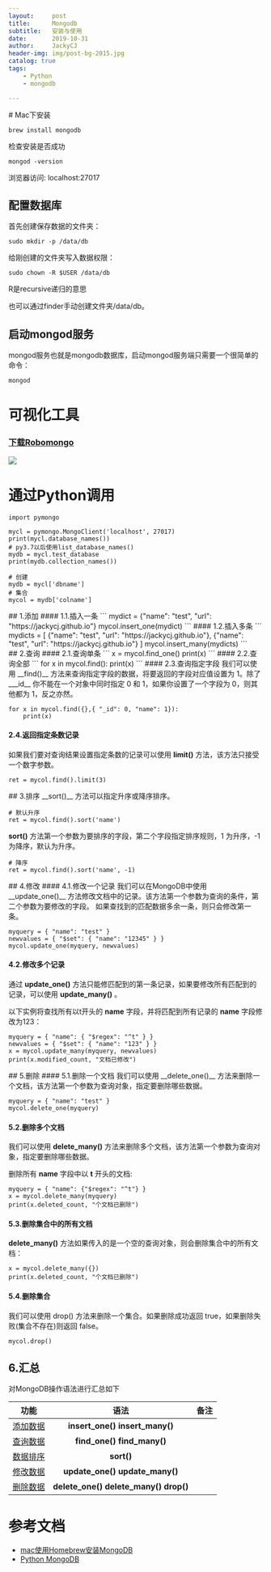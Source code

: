 ```yaml
---
layout:     post
title:      Mongodb
subtitle:   安装与使用
date:       2019-10-31
author:     JackyCJ
header-img: img/post-bg-2015.jpg
catalog: true
tags:
    - Python
    - mongodb

---
```


<div id="header"></div>
# Mac下安装

```
brew install mongodb
```

检查安装是否成功

```
mongod -version
```
浏览器访问: localhost:27017

## 配置数据库
首先创建保存数据的文件夹：

```
sudo mkdir -p /data/db
```
给刚创建的文件夹写入数据权限：

```
sudo chown -R $USER /data/db
```
R是recursive递归的意思

也可以通过finder手动创建文件夹/data/db。

## 启动mongod服务
mongod服务也就是mongodb数据库，启动mongod服务端只需要一个很简单的命令：

```
mongod
```

# 可视化工具
### [下载Robomongo](https://robomongo.org/download)

![](https://tva1.sinaimg.cn/large/006y8mN6gy1g8hjfzn4q7j31jq0u07bw.jpg)


# 通过Python调用

```
import pymongo

mycl = pymongo.MongoClient('localhost', 27017)
print(mycl.database_names())
# py3.7以后使用list_database_names()
mydb = mycl.test_database
print(mydb.collection_names())

# 创建
mydb = mycl['dbname']
# 集合
mycol = mydb['colname']
```

<div id="insert"></div>
## 1.添加
#### 1.1.插入一条
```
mydict = {"name": "test", "url": "https://jackycj.github.io"}
mycol.insert_one(mydict)
```
#### 1.2.插入多条
```
mydicts = [
	{"name": "test", "url": "https://jackycj.github.io"},
	{"name": "test", "url": "https://jackycj.github.io"}
]
mycol.insert_many(mydicts)
```

<div id="select"></div>
## 2.查询
#### 2.1.查询单条
```
x = mycol.find_one()
print(x)
```
#### 2.2.查询全部
```
for x in mycol.find():
	print(x)
```
#### 2.3.查询指定字段
我们可以使用 __find()__ 方法来查询指定字段的数据，将要返回的字段对应值设置为 1。除了 ___id__ 你不能在一个对象中同时指定 0 和 1，如果你设置了一个字段为 0，则其他都为 1，反之亦然。

```
for x in mycol.find({},{ "_id": 0, "name": 1}):
	print(x)
```
#### 2.4.返回指定条数记录
如果我们要对查询结果设置指定条数的记录可以使用 __limit()__ 方法，该方法只接受一个数字参数。

```
ret = mycol.find().limit(3)
```

<div id="sort"></div>
## 3.排序
__sort()__ 方法可以指定升序或降序排序。

```
# 默认升序
ret = mycol.find().sort('name')
```
__sort()__ 方法第一个参数为要排序的字段，第二个字段指定排序规则，1 为升序，-1 为降序，默认为升序。

```
# 降序
ret = mycol.find().sort('name', -1)
```

<div id="modify"></div>
## 4.修改
#### 4.1.修改一个记录
我们可以在MongoDB中使用 __update_one()__ 方法修改文档中的记录。该方法第一个参数为查询的条件，第二个参数为要修改的字段。
如果查找到的匹配数据多余一条，则只会修改第一条。

```
myquery = { "name": "test" }
newvalues = { "$set": { "name": "12345" } }
mycol.update_one(myquery, newvalues)
```
#### 4.2.修改多个记录
通过 __update_one()__ 方法只能修匹配到的第一条记录，如果要修改所有匹配到的记录，可以使用 __update_many()__ 。

以下实例将查找所有以t开头的 __name__ 字段，并将匹配到所有记录的 __name__ 字段修改为123：

```
myquery = { "name": { "$regex": "^t" } }
newvalues = { "$set": { "name": "123" } }
x = mycol.update_many(myquery, newvalues)
print(x.modified_count, "文档已修改")
```

<div id="del"></div>
## 5.删除
#### 5.1.删除一个文档
我们可以使用 __delete_one()__ 方法来删除一个文档，该方法第一个参数为查询对象，指定要删除哪些数据。

```
myquery = { "name": "test" }
mycol.delete_one(myquery)
```
#### 5.2.删除多个文档
我们可以使用 __delete_many()__ 方法来删除多个文档，该方法第一个参数为查询对象，指定要删除哪些数据。

删除所有 __name__ 字段中以 __t__ 开头的文档:

```
myquery = { "name": {"$regex": "^t"} }
x = mycol.delete_many(myquery)
print(x.deleted_count, "个文档已删除")
```
#### 5.3.删除集合中的所有文档
__delete_many()__ 方法如果传入的是一个空的查询对象，则会删除集合中的所有文档：

```
x = mycol.delete_many({})
print(x.deleted_count, "个文档已删除")
```

#### 5.4.删除集合
我们可以使用 drop() 方法来删除一个集合。如果删除成功返回 true，如果删除失败(集合不存在)则返回 false。

```
mycol.drop()
```

## 6.汇总
对MongoDB操作语法进行汇总如下

| 功能 | 语法 | 备注 |
|:--------:|:---------:|:-------:|
| [添加数据](#insert) | __insert\_one() insert_many()__ | |
| [查询数据](#select) | __find\_one() find_many()__ | |
| [数据排序](#sort) | __sort()__ | |
| [修改数据](#modify) | __update\_one() update\_many()__ | |
| [删除数据](#del) | __delete_one() delete\_many() drop()__ | |


# 参考文档
+ [mac使用Homebrew安装MongoDB](https://www.jianshu.com/p/d929436a4b7c)
+ [Python MongoDB](https://www.runoob.com/python3/python-mongodb.html)
